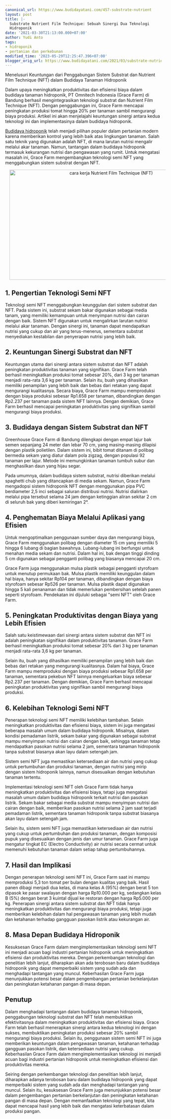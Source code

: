 ```yaml
---
canonical_url: https://www.budidayatani.com/457-substrate-nutrient
layout: post
title: |-
  Substrate Nutrient Film Technique: Sebuah Sinergi Dua Teknologi
  Hidroponik
date: '2021-03-30T21:13:00.000+07:00'
author: Yudi Anto
tags:
- hidroponik
- pertanian dan perkebunan
modified_time: '2023-05-29T12:25:47.396+07:00'
blogger_orig_url: https://www.budidayatani.com/2021/03/substrate-nutrient-film-technique.html
---
```


<p>Menelusuri Keuntungan dari Penggabungan Sistem Substrat dan Nutrient Film Technique (NFT) dalam Budidaya Tanaman Hidroponik</p><p>Dalam upaya meningkatkan produktivitas dan efisiensi biaya dalam budidaya tanaman hidroponik, PT Omnitech Indonesia (Grace Farm) di Bandung berhasil mengintegrasikan teknologi substrat dan Nutrient Film Technique (NFT). Dengan penggabungan ini, Grace Farm mencapai peningkatan produksi tomat hingga 20% per tanaman sambil mengurangi biaya produksi. Artikel ini akan menjelajahi keuntungan sinergi antara kedua teknologi ini dan implementasinya dalam budidaya hidroponik.</p><p><a href="https://www.budidayatani.com/search/label/hidroponik">Budidaya hidroponik</a> telah menjadi pilihan populer dalam pertanian modern karena memberikan kontrol yang lebih baik atas lingkungan tanaman. Salah satu teknik yang digunakan adalah NFT, di mana larutan nutrisi mengalir melalui akar tanaman. Namun, tantangan dalam budidaya hidroponik termasuk kekurangan nutrisi dan pengawasan yang rumit. Untuk mengatasi masalah ini, Grace Farm mengembangkan teknologi semi NFT yang menggabungkan sistem substrat dengan NFT.</p><div class="separator" style="clear: both; text-align: center;"><a href="https://blogger.googleusercontent.com/img/b/R29vZ2xl/AVvXsEjtYuy0c8_YIc-dn0MuVH72uM3xysXn6PgFELigo0A7g_JEpOUrwgQFao_rp5MGgBMXIbxy-19q6dGR-SfhV4G6PjOzxF3A6D7IOutSyeD4eQWBe0l3-MIEGIVM4HPU7yQOVEjsgqKjUL_vvgMeMTcOA76YzAXdlDe3ohniapEs9YWDZUf0ZMvPKb8izQ/s2171/nft.jpg" imageanchor="1" style="margin-left: 1em; margin-right: 1em;"><img alt="cara kerja Nutrient Film Technique (NFT)" border="0" data-original-height="1200" data-original-width="2171" height="354" src="https://blogger.googleusercontent.com/img/b/R29vZ2xl/AVvXsEjtYuy0c8_YIc-dn0MuVH72uM3xysXn6PgFELigo0A7g_JEpOUrwgQFao_rp5MGgBMXIbxy-19q6dGR-SfhV4G6PjOzxF3A6D7IOutSyeD4eQWBe0l3-MIEGIVM4HPU7yQOVEjsgqKjUL_vvgMeMTcOA76YzAXdlDe3ohniapEs9YWDZUf0ZMvPKb8izQ/w640-h354/nft.jpg" width="640" /></a></div><h2>1. Pengertian Teknologi Semi NFT</h2><p>Teknologi semi NFT menggabungkan keunggulan dari sistem substrat dan NFT. Pada sistem ini, substrat sekam bakar digunakan sebagai media tanam, yang memiliki kemampuan untuk menyimpan nutrisi dan cairan dengan baik. Sistem NFT digunakan untuk mengalirkan larutan nutrisi melalui akar tanaman. Dengan sinergi ini, tanaman dapat mendapatkan nutrisi yang cukup dan air yang terus-menerus, sementara substrat menyediakan kestabilan dan penyerapan nutrisi yang lebih baik.</p><h2>2. Keuntungan Sinergi Substrat dan NFT</h2><p>Keuntungan utama dari sinergi antara sistem substrat dan NFT adalah peningkatan produktivitas tanaman yang signifikan. Grace Farm telah berhasil meningkatkan produksi tomat sebesar 20%, dari 3 kg per tanaman menjadi rata-rata 3,6 kg per tanaman. Selain itu, buah yang dihasilkan memiliki penampilan yang lebih baik dan bebas dari retakan yang dapat mengurangi kualitasnya. Secara biaya, Grace Farm mampu memproduksi dengan biaya produksi sebesar Rp1.658 per tanaman, dibandingkan dengan Rp2.237 per tanaman pada sistem NFT lainnya. Dengan demikian, Grace Farm berhasil mencapai peningkatan produktivitas yang signifikan sambil mengurangi biaya produksi.</p><h2>3. Budidaya dengan Sistem Substrat dan NFT</h2><p>Greenhouse Grace Farm di Bandung dilengkapi dengan empat lajur bak semen sepanjang 24 meter dan lebar 70 cm, yang masing-masing dilapisi dengan plastik polietilen. Dalam sistem ini, bibit tomat ditanam di polibag bermedia sekam yang diatur dalam pola zigzag, dengan populasi 92 tanaman per lajur. Metode ini memungkinkan tanaman tumbuh subur dan menghasilkan daun yang hijau segar.</p><p>Pada umumnya, dalam budidaya sistem substrat, nutrisi diberikan melalui spaghetti chub yang ditancapkan di media sekam. Namun, Grace Farm mengadopsi sistem hidroponik NFT dengan menggunakan pipa PVC berdiameter 2,5 inci sebagai saluran distribusi nutrisi. Nutrisi dialirkan melalui pipa tersebut selama 24 jam dengan ketinggian aliran sekitar 2 cm di seluruh bak yang diberi kemiringan 2°.</p><h2>4. Penghematan Biaya Melalui Aplikasi yang Efisien</h2><p>Untuk mengoptimalkan penggunaan sumber daya dan mengurangi biaya, Grace Farm menggunakan polibag dengan diameter 15 cm yang memiliki 5 hingga 6 lubang di bagian bawahnya. Lubang-lubang ini berfungsi untuk menahan media sekam dan nutrisi. Dalam hal ini, bak dengan tinggi dinding 5 cm digunakan sebagai pengganti polibag yang biasanya mencapai 20 cm.</p><p>Grace Farm juga menggunakan mulsa plastik sebagai pengganti styrofoam untuk menutup permukaan bak. Mulsa plastik memiliki keunggulan dalam hal biaya, hanya sekitar Rp104 per tanaman, dibandingkan dengan biaya styrofoam sebesar Rp526 per tanaman. Mulsa plastik dapat digunakan hingga 5 kali penanaman dan tidak memerlukan pembersihan setelah panen seperti styrofoam. Pendekatan ini dijuluki sebagai "semi NFT" oleh Grace Farm.</p><h2>5. Peningkatan Produktivitas dengan Biaya yang Lebih Efisien</h2><p>Salah satu keistimewaan dari sinergi antara sistem substrat dan NFT ini adalah peningkatan signifikan dalam produktivitas tanaman. Grace Farm berhasil meningkatkan produksi tomat sebesar 20% dari 3 kg per tanaman menjadi rata-rata 3,6 kg per tanaman.</p><p>Selain itu, buah yang dihasilkan memiliki penampilan yang lebih baik dan bebas dari retakan yang mengurangi kualitasnya. Dalam hal biaya, Grace Farm mampu memproduksi dengan biaya produksi sebesar Rp1.658 per tanaman, sementara pekebun NFT lainnya mengeluarkan biaya sebesar Rp2.237 per tanaman. Dengan demikian, Grace Farm berhasil mencapai peningkatan produktivitas yang signifikan sambil mengurangi biaya produksi.</p><h2>6. Kelebihan Teknologi Semi NFT</h2><p>Penerapan teknologi semi NFT memiliki kelebihan tambahan. Selain meningkatkan produktivitas dan efisiensi biaya, sistem ini juga mengatasi beberapa masalah umum dalam budidaya hidroponik. Misalnya, dalam kondisi pemadaman listrik, sekam bakar yang digunakan sebagai substrat mampu menyimpan nutrisi dan cairan dengan baik, sehingga tanaman tetap mendapatkan pasokan nutrisi selama 2 jam, sementara tanaman hidroponik tanpa substrat biasanya akan layu dalam setengah jam.</p><p>Sistem semi NFT juga memastikan ketersediaan air dan nutrisi yang cukup untuk pertumbuhan dan produksi tanaman, dengan nutrisi yang mirip dengan sistem hidroponik lainnya, namun disesuaikan dengan kebutuhan tanaman tertentu.</p><p>Implementasi teknologi semi NFT oleh Grace Farm tidak hanya meningkatkan produktivitas dan efisiensi biaya, tetapi juga mengatasi masalah umum dalam budidaya hidroponik terkait nutrisi dan pasokan listrik. Sekam bakar sebagai media substrat mampu menyimpan nutrisi dan cairan dengan baik, memberikan pasokan nutrisi selama 2 jam saat terjadi pemadaman listrik, sementara tanaman hidroponik tanpa substrat biasanya akan layu dalam setengah jam.</p><p>Selain itu, sistem semi NFT juga memastikan ketersediaan air dan nutrisi yang cukup untuk pertumbuhan dan produksi tanaman, dengan komposisi pupuk yang disesuaikan dengan jenis dan umur tanaman. Grace Farm juga mengatur tingkat EC (Electro Conductivity) air nutrisi secara cermat untuk memenuhi kebutuhan tanaman dalam setiap tahap pertumbuhannya.</p><h2>7. Hasil dan Implikasi</h2><p>Dengan penerapan teknologi semi NFT ini, Grace Farm saat ini mampu memproduksi 5,3 ton tomat per bulan dengan kualitas yang baik. Hasil panen dibagi menjadi dua kelas, di mana kelas A (95%) dengan berat 5 ton dipasok ke pasar swalayan dengan harga Rp10.000 per kg, sedangkan kelas B (5%) dengan berat 3 kuintal dijual ke restoran dengan harga Rp5.000 per kg. Penerapan sinergi antara sistem substrat dan NFT tidak hanya meningkatkan produktivitas dan mengurangi biaya produksi, tetapi juga memberikan kelebihan dalam hal pengawasan tanaman yang lebih mudah dan ketahanan terhadap gangguan pasokan listrik atau kekurangan air.</p><h2>8. Masa Depan Budidaya Hidroponik</h2><p>Kesuksesan Grace Farm dalam mengimplementasikan teknologi semi NFT ini menjadi acuan bagi industri pertanian hidroponik untuk meningkatkan efisiensi dan produktivitas mereka. Dengan perkembangan teknologi dan penelitian lebih lanjut, diharapkan akan ada terobosan baru dalam budidaya hidroponik yang dapat memperbaiki sistem yang sudah ada dan menghadapi tantangan yang muncul. Keberhasilan Grace Farm juga menunjukkan potensi besar dalam pengembangan pertanian berkelanjutan dan peningkatan ketahanan pangan di masa depan.</p><h2>Penutup</h2><p>Dalam menghadapi tantangan dalam budidaya tanaman hidroponik, penggabungan teknologi substrat dan NFT telah membuktikan efektivitasnya dalam meningkatkan produktivitas dan efisiensi biaya. Grace Farm telah berhasil menerapkan sinergi antara kedua teknologi ini dengan sukses, membuktikan peningkatan produksi sebesar 20% sambil mengurangi biaya produksi. Selain itu, penggunaan sistem semi NFT ini juga memberikan keuntungan dalam pengawasan tanaman, ketahanan terhadap gangguan pasokan listrik, dan ketersediaan nutrisi yang cukup. Keberhasilan Grace Farm dalam mengimplementasikan teknologi ini menjadi acuan bagi industri pertanian hidroponik untuk meningkatkan efisiensi dan produktivitas mereka.</p><p>Seiring dengan perkembangan teknologi dan penelitian lebih lanjut, diharapkan adanya terobosan baru dalam budidaya hidroponik yang dapat memperbaiki sistem yang sudah ada dan menghadapi tantangan yang muncul. Selain itu, kesuksesan Grace Farm juga menunjukkan potensi besar dalam pengembangan pertanian berkelanjutan dan peningkatan ketahanan pangan di masa depan. Dengan memanfaatkan teknologi yang tepat, kita dapat mencapai hasil yang lebih baik dan mengatasi keterbatasan dalam produksi pangan.</p>